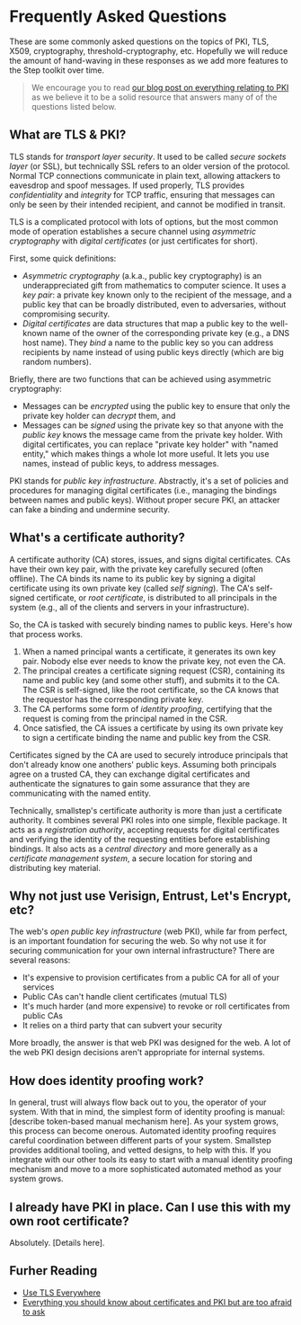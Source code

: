 # Frequently Asked Questions

These are some commonly asked questions on the topics of PKI, TLS, X509,
cryptography, threshold-cryptography, etc.
Hopefully we will reduce the amount of hand-waving in these responses as we add
more features to the Step toolkit over time.

> We encourage you to read
> [our blog post on everything relating to PKI](https://smallstep.com/blog/everything-pki.html)
> as we believe it to be a solid resource that answers many of of the questions
> listed below.

## What are TLS & PKI?

TLS stands for *transport layer security*. It used to be called *secure sockets
layer* (or SSL), but technically SSL refers to an older version of the protocol.
Normal TCP connections communicate in plain text, allowing attackers to
eavesdrop and spoof messages. If used properly, TLS provides *confidentiality*
and *integrity* for TCP traffic, ensuring that messages can only be seen by their
intended recipient, and cannot be modified in transit.

TLS is a complicated protocol with lots of options, but the most common mode of
operation establishes a secure channel using *asymmetric cryptography* with
*digital certificates* (or just certificates for short).

First, some quick definitions:
* *Asymmetric cryptography* (a.k.a., public key cryptography) is an underappreciated
gift from mathematics to computer science. It uses a *key pair*: a private key
known only to the recipient of the message, and a public key that can be broadly
distributed, even to adversaries, without compromising security.
* *Digital certificates* are data structures that map a public key to the
well-known name of the owner of the corresponding private key (e.g., a DNS host name).
They *bind* a name to the public key so you can address recipients by name instead of
using public keys directly (which are big random numbers).

Briefly, there are two functions that can be achieved using asymmetric cryptography:
* Messages can be *encrypted* using the public key to ensure that only the
private key holder can *decrypt* them, and
* Messages can be *signed* using the private key so that anyone with the *public
key* knows the message came from the private key holder.
With digital certificates, you can replace "private key holder" with "named entity,"
which makes things a whole lot more useful. It lets you use names, instead of
public keys, to address messages.

PKI stands for *public key infrastructure*. Abstractly, it's a set of policies
and procedures for managing digital certificates (i.e., managing the bindings
between names and public keys). Without proper secure PKI, an attacker can fake
a binding and undermine security.

## What's a certificate authority?

A certificate authority (CA) stores, issues, and signs digital certificates. CAs
have their own key pair, with the private key carefully secured (often offline).
The CA binds its name to its public key by signing a digital certificate using
its own private key (called *self signing*). The CA's self-signed certificate,
or *root certificate*, is distributed to all principals in the system (e.g., all
of the clients and servers in your infrastructure).

So, the CA is tasked with securely binding names to public keys. Here's how that process works.
1. When a named principal wants a certificate, it generates its own key pair.
Nobody else ever needs to know the private key, not even the CA.
2. The principal creates a certificate signing request (CSR), containing its
name and public key (and some other stuff), and submits it to the CA. The CSR is
self-signed, like the root certificate, so the CA knows that the requestor has
the corresponding private key.
3. The CA performs some form of *identity proofing*, certifying that the request
is coming from the principal named in the CSR.
4. Once satisfied, the CA issues a certificate by using its own private key to
sign a certificate binding the name and public key from the CSR.

Certificates signed by the CA are used to securely introduce principals that
don't already know one anothers' public keys. Assuming both principals agree on
a trusted CA, they can exchange digital certificates and authenticate the
signatures to gain some assurance that they are communicating with the named entity.

Technically, smallstep's certificate authority is more than just a certificate
authority. It combines several PKI roles into one simple, flexible package. It
acts as a *registration authority*, accepting requests for digital certificates
and verifying the identity of the requesting entities before establishing bindings.
It also acts as a *central directory* and more generally as a *certificate
management system*, a secure location for storing and distributing key material.

## Why not just use Verisign, Entrust, Let's Encrypt, etc?

The web's *open public key infrastructure* (web PKI), while far from perfect,
is an important foundation for securing the web. So why not use it for securing
communication for your own internal infrastructure? There are several reasons:
* It's expensive to provision certificates from a public CA for all of your services
* Public CAs can't handle client certificates (mutual TLS)
* It's much harder (and more expensive) to revoke or roll certificates from public CAs
* It relies on a third party that can subvert your security

More broadly, the answer is that web PKI was designed for the web. A lot of the
web PKI design decisions aren't appropriate for internal systems.

## How does identity proofing work?

In general, trust will always flow back out to you, the operator of your system.
With that in mind, the simplest form of identity proofing is manual: [describe
token-based manual mechanism here]. As your system grows, this process can become
onerous. Automated identity proofing requires careful coordination between
different parts of your system. Smallstep provides additional tooling, and vetted
designs, to help with this. If you integrate with our other tools its easy to
start with a manual identity proofing mechanism and move to a more sophisticated
automated method as your system grows.

## I already have PKI in place. Can I use this with my own root certificate?

Absolutely. [Details here].

## Furher Reading

* [Use TLS Everywhere](https://smallstep.com/blog/use-tls.html)
* [Everything you should know about certificates and PKI but are too afraid to ask](https://smallstep.com/blog/everything-pki.html)
